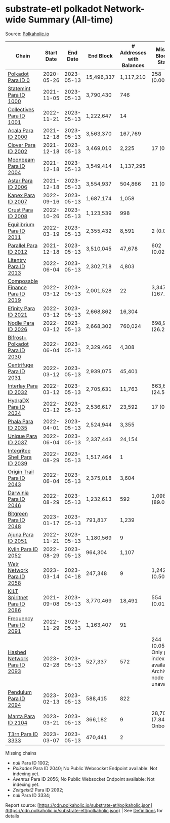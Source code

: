# substrate-etl polkadot Network-wide Summary (All-time)

Source: [Polkaholic.io](https://polkaholic.io)


| Chain            | Start Date | End Date | End Block | # Addresses with Balances | Missing Blocks / Status |
| ---------------- | ---------- | ---------| --------- | ------------------------- | ----------------------- |
| [Polkadot Para ID 0](/polkadot/0-polkadot) | 2020-05-26 | 2023-05-13 | 15,496,337 |  1,117,210 | 258 (0.00%)  |
| [Statemint Para ID 1000](/polkadot/1000-statemint) | 2021-11-05 | 2023-05-13 | 3,790,430 |  746 |    |
| [Collectives Para ID 1001](/polkadot/1001-collectives) | 2022-11-21 | 2023-05-13 | 1,222,647 |  14 |    |
| [Acala Para ID 2000](/polkadot/2000-acala) | 2021-12-18 | 2023-05-13 | 3,563,370 |  167,769 |    |
| [Clover Para ID 2002](/polkadot/2002-clover) | 2021-12-18 | 2023-05-13 | 3,469,010 |  2,225 | 17 (0.00%)  |
| [Moonbeam Para ID 2004](/polkadot/2004-moonbeam) | 2021-12-18 | 2023-05-13 | 3,549,414 |  1,137,295 |    |
| [Astar Para ID 2006](/polkadot/2006-astar) | 2021-12-18 | 2023-05-13 | 3,554,937 |  504,866 | 21 (0.00%)  |
| [Kapex Para ID 2007](/polkadot/2007-kapex) | 2022-09-16 | 2023-05-13 | 1,687,174 |  1,058 |    |
| [Crust Para ID 2008](/polkadot/2008-crust) | 2022-10-26 | 2023-05-13 | 1,123,539 |  998 |    |
| [Equilibrium Para ID 2011](/polkadot/2011-equilibrium) | 2022-03-19 | 2023-05-13 | 2,355,432 |  8,591 | 2 (0.00%)  |
| [Parallel Para ID 2012](/polkadot/2012-parallel) | 2021-12-18 | 2023-05-13 | 3,510,045 |  47,678 | 602 (0.02%)  |
| [Litentry Para ID 2013](/polkadot/2013-litentry) | 2022-06-04 | 2023-05-13 | 2,302,718 |  4,803 |    |
| [Composable Finance Para ID 2019](/polkadot/2019-composable) | 2022-03-12 | 2023-05-13 | 2,001,528 |  22 | 3,347,967 (167.27%)  |
| [Efinity Para ID 2021](/polkadot/2021-efinity) | 2022-03-12 | 2023-05-13 | 2,668,862 |  16,304 |    |
| [Nodle Para ID 2026](/polkadot/2026-nodle) | 2022-03-12 | 2023-05-13 | 2,668,302 |  760,024 | 698,978 (26.20%)  |
| [Bifrost-Polkadot Para ID 2030](/polkadot/2030-bifrost-dot) | 2022-06-04 | 2023-05-13 | 2,329,466 |  4,308 |    |
| [Centrifuge Para ID 2031](/polkadot/2031-centrifuge) | 2022-03-12 | 2023-05-13 | 2,939,075 |  45,401 |    |
| [Interlay Para ID 2032](/polkadot/2032-interlay) | 2022-03-12 | 2023-05-13 | 2,705,631 |  11,763 | 663,696 (24.53%)  |
| [HydraDX Para ID 2034](/polkadot/2034-hydradx) | 2022-03-12 | 2023-05-13 | 2,536,617 |  23,592 | 17 (0.00%)  |
| [Phala Para ID 2035](/polkadot/2035-phala) | 2022-04-01 | 2023-05-13 | 2,524,944 |  3,355 |    |
| [Unique Para ID 2037](/polkadot/2037-unique) | 2022-06-04 | 2023-05-13 | 2,337,443 |  24,154 |    |
| [Integritee Shell Para ID 2039](/polkadot/2039-integritee-shell) | 2022-08-29 | 2023-05-13 | 1,517,464 |  1 |    |
| [Origin Trail Para ID 2043](/polkadot/2043-origintrail) | 2022-06-04 | 2023-05-13 | 2,375,018 |  3,604 |    |
| [Darwinia Para ID 2046](/polkadot/2046-darwinia) | 2022-08-29 | 2023-05-13 | 1,232,613 |  592 | 1,098,047 (89.08%)  |
| [Bitgreen Para ID 2048](/polkadot/2048-bitgreen) | 2023-01-17 | 2023-05-13 | 791,817 |  1,239 |    |
| [Ajuna Para ID 2051](/polkadot/2051-ajuna) | 2022-11-21 | 2023-05-13 | 1,180,569 |  9 |    |
| [Kylin Para ID 2052](/polkadot/2052-kylin) | 2022-08-29 | 2023-05-13 | 964,304 |  1,107 |    |
| [Watr Network Para ID 2058](/polkadot/2058-watr) | 2023-03-14 | 2023-04-18 | 247,348 |  9 | 1,242 (0.50%)  |
| [KILT Spiritnet Para ID 2086](/polkadot/2086-kilt) | 2021-09-08 | 2023-05-13 | 3,770,469 |  18,491 | 554 (0.01%)  |
| [Frequency Para ID 2091](/polkadot/2091-frequency) | 2022-11-29 | 2023-05-13 | 1,163,407 |  91 |    |
| [Hashed Network Para ID 2093](/polkadot/2093-hashed) | 2023-02-28 | 2023-05-13 | 527,337 |  572 | 244 (0.05%) Only partial index available: Archive node unavailable |
| [Pendulum Para ID 2094](/polkadot/2094-pendulum) | 2023-02-13 | 2023-05-13 | 588,415 |  822 |    |
| [Manta Para ID 2104](/polkadot/2104-manta) | 2023-03-21 | 2023-05-13 | 366,182 |  9 | 28,703 (7.84%) Onboarding |
| [T3rn Para ID 3333](/polkadot/3333-t3rn) | 2023-03-07 | 2023-05-13 | 470,441 |  2 |    |

Missing chains


* *null* Para ID 1002; 
* *Polkadex* Para ID 2040; No Public Websocket Endpoint available: Not indexing yet.
* *Aventus* Para ID 2056; No Public Websocket Endpoint available: Not indexing yet.
* *Zeitgeist2* Para ID 2092; 
* *null* Para ID 3334; 

Report source: [https://cdn.polkaholic.io/substrate-etl/polkaholic.json](https://cdn.polkaholic.io/substrate-etl/polkaholic.json) | See [Definitions](/DEFINITIONS.md) for details
